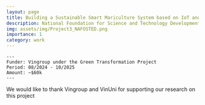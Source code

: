 ```yaml
---
layout: page
title: Building a Sustainable Smart Mariculture System based on IoT and AI Technologies 
description: National Foundation for Science and Technology Development (NAFOSTED)
img: assets/img/Project3_NAFOSTED.png
importance: 1
category: work
---
```


    ---
    Funder: Vingroup under the Green Transformation Project
    Period: 08/2024 - 10/2025
    Amount: ~$60k
    ---
    
We would like to thank Vingroup and VinUni for supporting our research on this project

